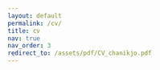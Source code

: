 ```yaml
---
layout: default
permalink: /cv/
title: cv
nav: true
nav_order: 3
redirect_to: /assets/pdf/CV_chanikjo.pdf
---
```

